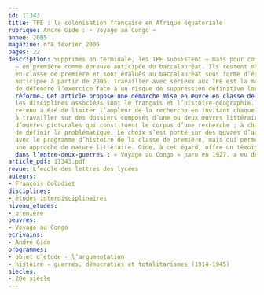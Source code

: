 ```yaml
---
id: 11343
title: TPE : la colonisation française en Afrique équatoriale
rubrique: André Gide : « Voyage au Congo »
annee: 2005
magazine: n°8 février 2006
pages: 22
description: Supprimés en terminale, les TPE subsistent – mais pour combien de temps ?
  – en première comme épreuve anticipée du baccalauréat. Ils restent obligatoires
  en classe de première et sont évalués au baccalauréat sous forme d’épreuve obligatoire
  anticipée à partir de 2006. Travailler avec sérieux aux TPE est la meilleure façon
  de défendre l’exercice face à un risque de suppression définitive lors d’une prochaine
  réforme… Cet article propose une démarche mise en œuvre en classe de première littéraire :
  les disciplines associées sont le français et l’histoire-géographie. Le principe
  retenu a été de limiter l’ampleur de la recherche en invitant chaque groupe d’élèves
  à travailler sur des dossiers composés d’une ou deux œuvres littéraires et / ou
  d’œuvres picturales qui constituent le corpus d’une recherche ; à charge pour eux
  de définir la problématique. Le choix s’est porté sur des œuvres d’auteurs en rapport
  avec le programme d’histoire de la classe de première, mais qui permettent aussi
  une approche de nature littéraire. Gide, à cet égard, offre un témoignage essentiel
  dans l’entre-deux-guerres : « Voyage au Congo » paru en 1927, a eu des effets politiques  importants.
article_pdf: 11343.pdf
revue: L’école des lettres des lycées
auteurs:
- François Colodiet
disciplines:
- études interdisciplinaires
niveau_etudes:
- première
oeuvres:
- Voyage au Congo
ecrivains:
- André Gide
programmes:
- objet d’étude - l’argumentation
- histoire - guerres, démocraties et totalitarismes (1914-1945)
siecles:
- 20e siècle
---
```

